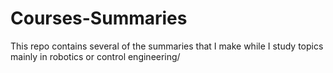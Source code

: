 # Courses-Summaries
This repo contains several of the summaries that I make while I study topics mainly in robotics or control engineering/
